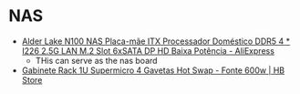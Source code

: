 # NAS

- [Alder Lake N100 NAS Placa-mãe ITX Processador Doméstico DDR5 4 \* I226 2.5G LAN M.2 Slot 6xSATA DP HD Baixa Potência - AliExpress](https://pt.aliexpress.com/item/1005006374631897.html?srcSns=sns_Copy&spreadType=socialShare&bizType=ProductDetail&social_params=21705699364&aff_fcid=253fe685f41a4701844ff5fc77486172-1734654120434-08507-_mtox9sB&tt=MG&aff_fsk=_mtox9sB&aff_platform=default&sk=_mtox9sB&aff_trace_key=253fe685f41a4701844ff5fc77486172-1734654120434-08507-_mtox9sB&shareId=21705699364&businessType=ProductDetail&platform=AE&terminal_id=9c1e2c611a54427dad6fbd4639ac89d2&afSmartRedirect=y)
    - THis can serve as the nas board
- [Gabinete Rack 1U Supermicro 4 Gavetas Hot Swap - Fonte 600w | HB Store](https://www.hbstore.com.br/produto/gabinete-rack-1u-supermicro-4-gavetas-hot-swap-fonte-600w)